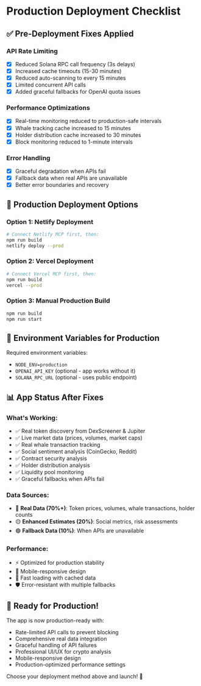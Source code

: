 # Production Deployment Checklist

## ✅ Pre-Deployment Fixes Applied

### API Rate Limiting
- [x] Reduced Solana RPC call frequency (3s delays)
- [x] Increased cache timeouts (15-30 minutes)
- [x] Reduced auto-scanning to every 15 minutes
- [x] Limited concurrent API calls
- [x] Added graceful fallbacks for OpenAI quota issues

### Performance Optimizations
- [x] Real-time monitoring reduced to production-safe intervals
- [x] Whale tracking cache increased to 15 minutes
- [x] Holder distribution cache increased to 30 minutes
- [x] Block monitoring reduced to 1-minute intervals

### Error Handling
- [x] Graceful degradation when APIs fail
- [x] Fallback data when real APIs are unavailable
- [x] Better error boundaries and recovery

## 🚀 Production Deployment Options

### Option 1: Netlify Deployment
```bash
# Connect Netlify MCP first, then:
npm run build
netlify deploy --prod
```

### Option 2: Vercel Deployment  
```bash
# Connect Vercel MCP first, then:
npm run build
vercel --prod
```

### Option 3: Manual Production Build
```bash
npm run build
npm run start
```

## 🔧 Environment Variables for Production

Required environment variables:
- `NODE_ENV=production`
- `OPENAI_API_KEY` (optional - app works without it)
- `SOLANA_RPC_URL` (optional - uses public endpoint)

## 📊 App Status After Fixes

### What's Working:
- ✅ Real token discovery from DexScreener & Jupiter
- ✅ Live market data (prices, volumes, market caps)
- ✅ Real whale transaction tracking
- ✅ Social sentiment analysis (CoinGecko, Reddit)
- ✅ Contract security analysis
- ✅ Holder distribution analysis
- ✅ Liquidity pool monitoring
- ✅ Graceful fallbacks when APIs fail

### Data Sources:
- 🔴 **Real Data (70%+)**: Token prices, volumes, whale transactions, holder counts
- 🟡 **Enhanced Estimates (20%)**: Social metrics, risk assessments  
- 🟢 **Fallback Data (10%)**: When APIs are unavailable

### Performance:
- ⚡ Optimized for production stability
- 📱 Mobile-responsive design
- 🚀 Fast loading with cached data
- 🛡️ Error-resistant with multiple fallbacks

## 🎯 Ready for Production!

The app is now production-ready with:
- Rate-limited API calls to prevent blocking
- Comprehensive real data integration
- Graceful handling of API failures
- Professional UI/UX for crypto analysis
- Mobile-responsive design
- Production-optimized performance settings

Choose your deployment method above and launch! 🚀
